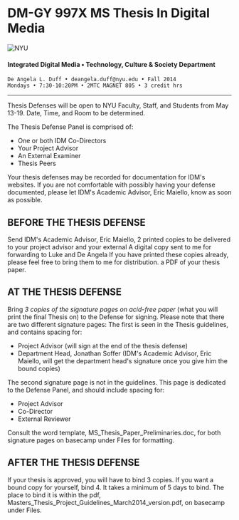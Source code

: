 # DM-GY 997X MS Thesis In Digital Media

![NYU](http://ws2.polishedsolid.com/de/nyu_soe_logo.png)
#### Integrated Digital Media • Technology, Culture & Society Department 

    De Angela L. Duff • deangela.duff@nyu.edu • Fall 2014 
    Mondays • 7:30-10:20PM • 2MTC MAGNET 805 • 3 credit hrs

---


Thesis Defenses will be open to NYU Faculty, Staff, and Students from May 13-19. Date, Time, and Room to be determined.

The Thesis Defense Panel is comprised of:
* One or both IDM Co-Directors
* Your Project Advisor
* An External Examiner
* Thesis Peers

Your thesis defenses may be recorded for documentation for IDM's websites. If you are not comfortable with possibly having your defense documented, please let IDM's Academic Advisor, Eric Maiello, know as soon as possible.

## BEFORE THE THESIS DEFENSE
Send IDM's Academic Advisor, Eric Maiello, 
2 printed copies to be delivered to your project advisor and your external
A digital copy sent to me for forwarding to Luke and De Angela
If you have printed these copies already, please feel free to bring them to me for distribution.
a PDF of your thesis paper.

## AT THE THESIS DEFENSE
Bring *3 copies of the signature pages on acid-free paper* (what you will print the final Thesis on) to the Defense for signing. Please note that there are two different signature pages:
The first is seen in the Thesis guidelines, and contains spacing for:
* Project Advisor (will sign at the end of the thesis defense) 
* Department Head, Jonathan Soffer (IDM's Academic Advisor, Eric Maiello, will get the department head's signature once you give him the bound copies)

The second signature page is not in the guidelines. This page is dedicated to the Defense Panel, and should include spacing for:
* Project Advisor
* Co-Director
* External Reviewer

Consult the word template, MS_Thesis_Paper_Preliminaries.doc, for both signature pages on basecamp under Files for formatting.


## AFTER THE THESIS DEFENSE

If your thesis is approved, you will have to bind 3 copies. If you want a bound copy for yourself, bind 4. It takes a minimum of 5 days to bind. The place to bind it is within the pdf, Masters_Thesis_Project_Guidelines_March2014_version.pdf, on basecamp under Files.

















